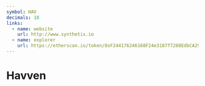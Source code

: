 ```yaml
---
symbol: HAV
decimals: 18
links:
  - name: website
    url: http://www.synthetix.io
  - name: explorer
    url: https://etherscan.io/token/0xF244176246168F24e3187f7288EdbCA29267739b
---
```


# Havven
